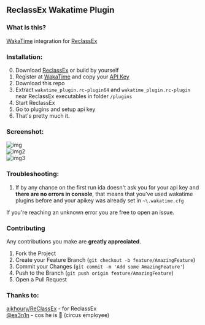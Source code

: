 ## ReclassEx Wakatime Plugin

### What is this?
[WakaTime](https://wakatime.com/) integration for [ReclassEx](https://github.com/ajkhoury/ReClassEx/)

### Installation:
0. Download [ReclassEx](https://github.com/ajkhoury/ReClassEx/)
 or build by yourself
1. Register at [WakaTime](https://wakatime.com) and copy your [API Key](https://wakatime.com/settings/account)
2. Download this repo
3. Extract `wakatime_plugin.rc-plugin64` and `wakatime_plugin.rc-plugin` near ReclassEx executables in folder `/plugins`
4. Start ReclassEx
5. Go to plugins and setup api key
6. That's pretty much it.

### Screenshot:
![img](https://cdn.upload.systems/uploads/YWpD0JfA.png) \
![img2](https://cdn.upload.systems/uploads/q0FrXCII.png) \
![img3](https://cdn.upload.systems/uploads/NQHLWkEN.png)

### Troubleshooting:
1. If by any chance on the first run ida doesn't ask you for your api key and **there are no errors in console**, that means that you've used wakatime plugins before and your apikey was already set in `~\.wakatime.cfg`

If you're reaching an unknown error you are free to open an issue.

### Contributing
Any contributions you make are **greatly appreciated**.

1. Fork the Project
2. Create your Feature Branch (`git checkout -b feature/AmazingFeature`)
3. Commit your Changes (`git commit -m 'Add some AmazingFeature'`)
4. Push to the Branch (`git push origin feature/AmazingFeature`)
5. Open a Pull Request

### Thanks to:
[ajkhoury/ReClassEx](https://github.com/ajkhoury/ReClassEx/) - for ReclassEx\
[@es3n1n](https://github.com/es3n1n) - cos he is 🤡  (circus employee)
